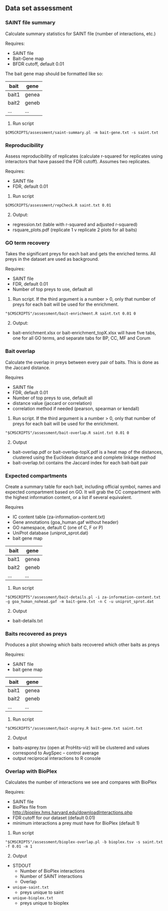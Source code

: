 ## Data set assessment

### SAINT file summary

Calculate summary statistics for SAINT file (number of interactions, etc.)

Requires:
* SAINT file
* Bait-Gene map
* BFDR cutoff, default 0.01

The bait gene map should be formatted like so:

| bait  | gene  |
|-------|-------|
| bait1 | genea |
| bait2 | geneb |
| ...   | ...   |

1. Run script
```
$CMSCRIPTS/assessment/saint-summary.pl -m bait-gene.txt -s saint.txt
```

### Reproducibility

Assess reproducibility of replicates (calculate r-squared for replicates using interactors that have passed the FDR cutoff). Assumes two replicates.

Requires:
* SAINT file
* FDR, default 0.01

1. Run script
```
$CMSCRIPTS/assessment/repCheck.R saint.txt 0.01
```

2. Output:
* regression.txt (table with r-squared and adjusted r-squared)
* rsquare_plots.pdf (replicate 1 v replicate 2 plots for all baits)

### GO term recovery

Takes the significant preys for each bait and gets the enriched terms. All preys in the dataset are used as background.

Requires:
* SAINT file
* FDR, default 0.01
* Number of top preys to use, default all

1. Run script. If the third argument is a number > 0, only that number of preys for each bait will be used for the enrichment.
```
"$CMSCRIPTS"/assessment/bait-enrichment.R saint.txt 0.01 0
```

2. Output:
* bait-enrichment.xlsx or bait-enrichment_topX.xlsx will have five tabs, one for all GO terms, and separate tabs for BP, CC, MF and Corum

### Bait overlap

Calculate the overlap in preys between every pair of baits. This is done as the Jaccard distance.

Requires
* SAINT file
* FDR, default 0.01
* Number of top preys to use, default all
* distance value (jaccard or correlation)
* correlation method if needed (pearson, spearman or kendall)

1. Run script. If the third argument is a number > 0, only that number of preys for each bait will be used for the enrichment.
```
"$CMSCRIPTS"/assessment/bait-overlap.R saint.txt 0.01 0
```

2. Output
* bait-overlap.pdf or bait-overlap-topX.pdf is a heat map of the distances, clustered using the Euclidean distance and complete linkage method
* bait-overlap.txt contains the Jaccard index for each bait-bait pair

### Expected compartments

Create a summary table for each bait, including official symbol, names and expected compartment based on GO. It will grab the CC compartment with the highest information content, or a list if several equivalent.

Requires
* IC content table (za-information-content.txt)
* Gene annotations (goa_human.gaf without header)
* GO namespace, default C (one of C, F or P)
* UniProt database (uniprot_sprot.dat)
* bait gene map

| bait  | gene  |
|-------|-------|
| bait1 | genea |
| bait2 | geneb |
| ...   | ...   |

1. Run script
```
"$CMSCRIPTS"/assessment/bait-details.pl -i za-information-content.txt -g goa_human_nohead.gaf -m bait-gene.txt -n C -u uniprot_sprot.dat
```

2. Output
* bait-details.txt

### Baits recovered as preys

Produces a plot showing which baits recovered which other baits as preys

Requires: 
* SAINT file
* bait gene map

| bait  | gene  |
|-------|-------|
| bait1 | genea |
| bait2 | geneb |
| ...   | ...   |

1. Run script
```
"$CMSCRIPTS"/assessment/bait-asprey.R bait-gene.txt saint.txt
```

2. Output
* baits-asprey.tsv (open at ProHits-viz) will be clustered and values correspond to AvgSpec – control average
* output reciprocal interactions to R console

### Overlap with BioPlex

Calculates the number of interactions we see and compares with BioPlex

Requires:
* SAINT file
* BioPlex file from http://bioplex.hms.harvard.edu/downloadInteractions.php
* FDR cutoff for our dataset (default 0.01)
* minimum interactions a prey must have for BioPlex (default 1)

1. Run script
```
"$CMSCRIPTS"/assessment/bioplex-overlap.pl -b bioplex.tsv -s saint.txt -f 0.01 -m 1
```

2. Output
* STDOUT
  * Number of BioPlex interactions
  * Number of SAINT interactions
  * Overlap
* `unique-saint.txt`
  * preys unique to saint
* `unique-bioplex.txt`
  * preys unique to bioplex
